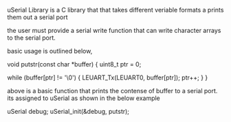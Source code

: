 uSerial Library is a C library that that takes different veriable formats a prints them out a serial port

the user must provide a serial write function that can write character arrays to the serial port.

basic usage is outlined below,

void putstr(const char *buffer)
{
  uint8_t ptr = 0;

  while (buffer[ptr] != '\0')
    {
    LEUART_Tx(LEUART0, buffer[ptr]);
    ptr++;
    }
}

above is a basic function that prints the contense of buffer to a serial port. its assigned to uSerial as shown in the below example

uSerial debug;
uSerial_init(&debug, putstr);